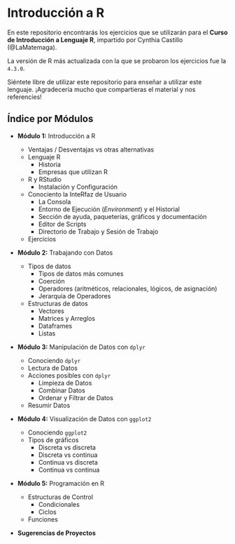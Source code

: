 # Introducción a R

En este repositorio encontrarás los ejercicios que se utilizarán para el **Curso de Introducción a Lenguaje R**, impartido por Cynthia Castillo (@LaMatemaga).

La versión de R más actualizada con la que se probaron los ejercicios fue la ``4.3.0``.

Siéntete libre de utilizar este repositorio para enseñar a utilizar este lenguaje. ¡Agradecería mucho que compartieras el material y nos referencíes!

## Índice por Módulos
- **Módulo 1:** Introducción a R
    - Ventajas / Desventajas vs otras alternativas
    - Lenguaje R
        - Historia
        - Empresas que utilizan R
    - R y RStudio
        - Instalación y Configuración
    - Conociento la InteRfaz de Usuario
       - La Consola
       - Entorno de Ejecución (*Environment*) y el Historial
       - Sección de ayuda, paqueterías, gráficos y documentación
       - Editor de Scripts
       - Directorio de Trabajo y Sesión de Trabajo
    - Ejercicios

- **Módulo 2:** Trabajando con Datos
    - Tipos de datos
        - Tipos de datos más comunes
        - Coerción
        - Operadores (aritméticos, relacionales, lógicos, de asignación)
        - Jerarquía de Operadores
    - Estructuras de datos
        - Vectores
        - Matrices y Arreglos
        - Dataframes
        - Listas

- **Módulo 3:** Manipulación de Datos con ``dplyr``
    - Conociendo ``dplyr``
    - Lectura de Datos
    - Acciones posibles con ``dplyr``
        - Limpieza de Datos
        - Combinar Datos
        - Ordenar y Filtrar de Datos
    - Resumir Datos

- **Módulo 4:** Visualización de Datos con ``ggplot2``
    - Conociendo ``ggplot2``
    - Tipos de gráficos
        - Discreta vs discreta
        - Discreta vs continua
        - Continua vs discreta
        - Continua vs continua

- **Módulo 5:** Programación en R
    - Estructuras de Control
        - Condicionales
        - Ciclos
    - Funciones

- **Sugerencias de Proyectos**
